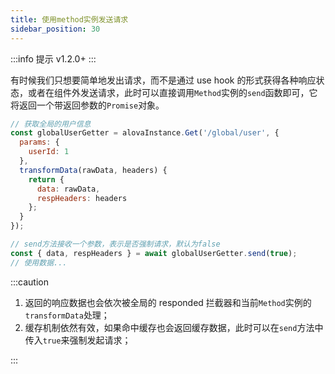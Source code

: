 ```yaml
---
title: 使用method实例发送请求
sidebar_position: 30
---
```


:::info 提示
v1.2.0+
:::

有时候我们只想要简单地发出请求，而不是通过 use hook 的形式获得各种响应状态，或者在组件外发送请求，此时可以直接调用`Method`实例的`send`函数即可，它将返回一个带返回参数的`Promise`对象。

```javascript
// 获取全局的用户信息
const globalUserGetter = alovaInstance.Get('/global/user', {
  params: {
    userId: 1
  },
  transformData(rawData, headers) {
    return {
      data: rawData,
      respHeaders: headers
    };
  }
});

// send方法接收一个参数，表示是否强制请求，默认为false
const { data, respHeaders } = await globalUserGetter.send(true);
// 使用数据...
```

:::caution

1. 返回的响应数据也会依次被全局的 responded 拦截器和当前`Method`实例的`transformData`处理；
2. 缓存机制依然有效，如果命中缓存也会返回缓存数据，此时可以在`send`方法中传入`true`来强制发起请求；

:::
